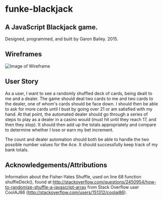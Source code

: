 # funke-blackjack
## A JavaScript Blackjack game.
Designed, programmed, and built by Garon Bailey. 2015.

## Wireframes

![Image of Wireframe](https://farm6.staticflickr.com/5692/21772505492_c02f5b7e62_k.jpg)

## User Story

As a user, I want to see a randomly shuffled deck of cards, being dealt to me and a dealer. The game should deal two cards to me and two cards to the dealer, one of whom's cards should be face down. I should then be able to ask for more cards until I bust by going over 21 or am satisfied with my hand. At that point, the automated dealer should go through a series of steps to play as a dealer in a casino would (must hit until they reach 17, and then they stop). It should then add up the totals appropriately and compare to determine whether I lose or earn my bet increment.

The count and dealer automation should both be able to handle the two possible number values for the Ace. It should successfully keep track of my bank totals.

## Acknowledgements/Attributions

Information about the Fisher-Yates Shuffle, used on line 68 function shuffleDeck(), found at http://stackoverflow.com/questions/2450954/how-to-randomize-shuffle-a-javascript-array from Stack Overflow user CoolAJ86 (http://stackoverflow.com/users/151312/coolaj86).
